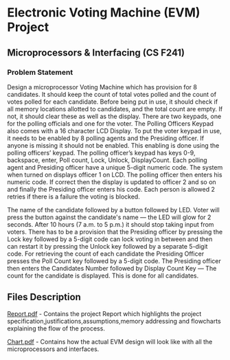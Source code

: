 # Electronic Voting Machine (EVM) Project

## Microprocessors & Interfacing (CS F241)

### Problem Statement

Design a microprocessor Voting Machine which has provision for 8 candidates. It should keep the count of total votes polled and the count of votes polled for each candidate. Before being put in use, it should check if all memory locations allotted to candidates, and the total count are empty. If not, it should clear these as well as the display. There are two keypads, one for the polling officials and one for the voter. The Polling Officers Keypad also comes with a 16 character LCD Display. To put the voter keypad in use, it needs to be enabled by 8 polling agents and the Presiding officer. If anyone is missing it should not be enabled. This enabling is done using the polling officers’ keypad. The polling officer’s keypad has keys 0-9, backspace, enter, Poll count, Lock, Unlock, DisplayCount. Each polling agent and Presiding officer have a unique 5-digit numeric code. The system when turned on displays officer 1 on LCD. The polling officer then enters his numeric code. If correct then the display is updated to officer 2 and so on and finally the Presiding officer enters his code. Each person is allowed 2 retries if there is a failure the voting is blocked.

The name of the candidate followed by a button followed by LED. Voter will press the button against the candidate's name — the LED will glow for 2 seconds. After 10 hours (7 a.m. to 5 p.m.) it should stop taking input from voters. There has to be a provision that the Presiding officer by pressing the Lock key followed by a 5-digit code can lock voting in between and then can restart it by pressing the Unlock key followed by a separate 5-digit code. For retrieving the count of each candidate the Presiding Officer presses the Poll Count key followed by a 5-digit code. The Presiding officer then enters the Candidates Number followed by Display Count Key — The count for the candidate is displayed. This is done for all candidates.

## Files Description

[Report.pdf](https://github.com/Brox7/Electronic_voting_Machine-EVM-/blob/main/Report.pdf) - Contains the project Report which highlights the project specification,justifications,assumptions,memory addressing and flowcharts explaining the flow of the process.

[Chart.pdf](https://github.com/Brox7/Electronic_voting_Machine-EVM-/blob/main/Chart.pdf) - Contains how the actual EVM design will look like with all the microprocessors and interfaces.
